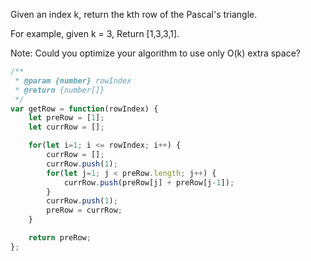 Given an index k, return the kth row of the Pascal's triangle.

For example, given k = 3,
Return [1,3,3,1].

Note:
Could you optimize your algorithm to use only O(k) extra space?

```js
/**
 * @param {number} rowIndex
 * @return {number[]}
 */
var getRow = function(rowIndex) {
    let preRow = [1];
    let currRow = [];

    for(let i=1; i <= rowIndex; i++) {
        currRow = [];
        currRow.push(1);
        for(let j=1; j < preRow.length; j++) {
            currRow.push(preRow[j] + preRow[j-1]);
        }
        currRow.push(1);
        preRow = currRow;
    }

    return preRow;
};
```

